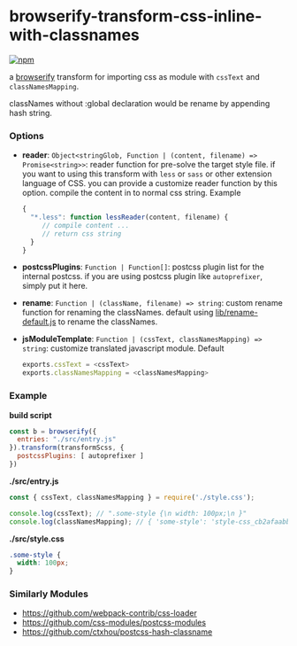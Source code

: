 # browserify-transform-css-inline-with-classnames

[![npm](https://nodei.co/npm/browserify-transform-css-inline-with-classnames.png?downloads=true&downloadRank=true&stars=true)](https://www.npmjs.com/package/browserify-transform-css-inline-with-classnames)

a [browserify](https://github.com/browserify/browserify) transform for importing css as module with `cssText` and `classNamesMapping`.

classNames without :global declaration would be rename by appending hash string.

### Options

- **reader**: `Object<stringGlob, Function | (content, filename) => Promise<string>>`:
    reader function for pre-solve the target style file. if you want to using this transform with `less` or `sass` or other extension language of CSS. you can provide a customize reader function by this option. compile the content in to normal css string. Example
    ```javascript
    {
      "*.less": function lessReader(content, filename) {
         // compile content ...
         // return css string
      }
    }
    ```

- **postcssPlugins**: `Function | Function[]`:
    postcss plugin list for the internal postcss. if you are using postcss plugin like `autoprefixer`, simply put it here.

- **rename**: `Function | (className, filename) => string`:
    custom rename function for renaming the classNames. default using [lib/rename-default.js](lib/rename-default.js) to rename the classNames.

- **jsModuleTemplate**: `Function | (cssText, classNamesMapping) => string`: customize translated javascript module. Default
    ```javascript
    exports.cssText = <cssText>
    exports.classNamesMapping = <classNamesMapping>
    ```

### Example

**build script**
```javascript
const b = browserify({
  entries: "./src/entry.js"
}).transform(transformScss, {
  postcssPlugins: [ autoprefixer ]
})
```

**./src/entry.js**
```javascript
const { cssText, classNamesMapping } = require('./style.css');

console.log(cssText); // ".some-style {\n width: 100px;\n }"
console.log(classNamesMapping); // { 'some-style': 'style-css_cb2afaabb_some-style' }
```

**./src/style.css**
```css
.some-style {
  width: 100px;
}
```

### Similarly Modules

- https://github.com/webpack-contrib/css-loader
- https://github.com/css-modules/postcss-modules
- https://github.com/ctxhou/postcss-hash-classname